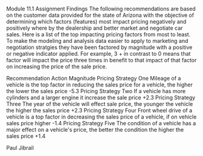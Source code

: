 
Module 11.1 Assignment Findings
The following recommendations are based on the customer data provided for the state of Arizona with the objective of determining which factors (features) most impact pricing negatively and positively where by the dealership and better market and negotiate car sales. Here is a list of the top impacting pricing factors from most to least. To make the modeling and analysis data easier to apply to marketing and negotiation stratgies they have been factored by magnitude with a positive or negative indicator applied. For example, 3 + in contrast to 0 means that factor will impact the price three times in benefit to that impact of that factor on increasing the price of the sale price.

Recommendation	Action	Magnitude
Pricing Strategy One	Mileage of a vehicle is the top factor in reducing the sales price for a vehicle, the higher the lower the sales price	-5.3
Pricing Strategy Two	If a vehicle has more cylinders and a larger engine it increase the sale price	+2.3
Pricing Strategy Three	The year of the vehicle will effect sale price, the younger the vehicle the higher the sales price	+2.3
Pricing Strategy Four	Front wheel drive of a vehicle is a top factor in decreasing the sales price of a vehicle, if on vehicle sales price higher	-1.4
Pricing Strategy Five	The condition of a vehicle has a major effect on a vehicle's price, the better the condition the higher the sales price	+1.4


Paul Jibrail
